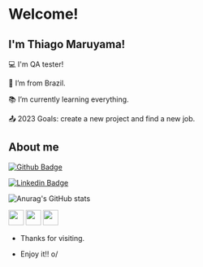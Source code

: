 # Welcome!

 

## I'm Thiago Maruyama!

 

:computer: I'm QA tester!

:house_with_garden: I’m from Brazil.

:books: I’m currently learning everything.

:outbox_tray: 2023 Goals: create a new project and find a new job.

 

## About me

[![Github Badge](https://img.shields.io/badge/-Github-000?style=flat-square&logo=Github&logoColor=white&link=https://github.com/thiagomaru)](https://github.com/thiagomaru)

[![Linkedin Badge](https://img.shields.io/badge/-LinkedIn-blue?style=flat-square&logo=Linkedin&logoColor=white&link=https://www.linkedin.com/in/thiagomaruyama/)](https://www.linkedin.com/in/thiagomaruyama/)

![Anurag's GitHub stats](https://github-readme-stats.vercel.app/api?username=thiagomaru&show_icons=true&theme=aura)

<code><img height="30" src="https://miro.medium.com/v2/resize:fit:1200/1*ycIMlwgwicqlO6PcFRA-Iw.png"></code>
<code><img height="30" src="https://www.dbacorp.com.br/wp-content/uploads/2017/07/microsoft-sql-server-logo.png"></code>
<code><img height="30" src="https://www.ambientelivre.com.br/media/k2/items/cache/e9432fccf28a953514f077b86e5e657a_M.jpg"></code>

- Thanks for visiting.

- Enjoy it!! o/
